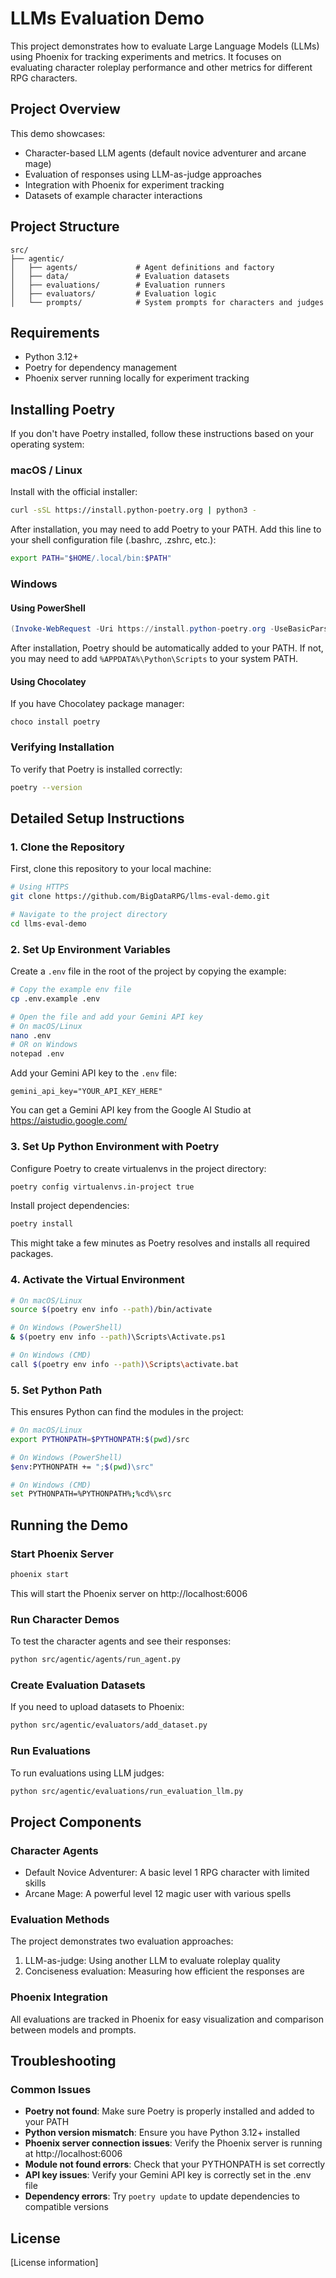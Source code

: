 # LLMs Evaluation Demo

This project demonstrates how to evaluate Large Language Models (LLMs) using Phoenix for tracking experiments and metrics. It focuses on evaluating character roleplay performance and other metrics for different RPG characters.

## Project Overview

This demo showcases:
- Character-based LLM agents (default novice adventurer and arcane mage)
- Evaluation of responses using LLM-as-judge approaches
- Integration with Phoenix for experiment tracking
- Datasets of example character interactions

## Project Structure

```
src/
├── agentic/
│   ├── agents/             # Agent definitions and factory
│   ├── data/               # Evaluation datasets
│   ├── evaluations/        # Evaluation runners
│   ├── evaluators/         # Evaluation logic
│   └── prompts/            # System prompts for characters and judges
```

## Requirements

- Python 3.12+
- Poetry for dependency management
- Phoenix server running locally for experiment tracking

## Installing Poetry

If you don't have Poetry installed, follow these instructions based on your operating system:

### macOS / Linux

Install with the official installer:

```bash
curl -sSL https://install.python-poetry.org | python3 -
```

After installation, you may need to add Poetry to your PATH. Add this line to your shell configuration file (.bashrc, .zshrc, etc.):

```bash
export PATH="$HOME/.local/bin:$PATH"
```

### Windows

#### Using PowerShell

```powershell
(Invoke-WebRequest -Uri https://install.python-poetry.org -UseBasicParsing).Content | py -
```

After installation, Poetry should be automatically added to your PATH. If not, you may need to add `%APPDATA%\Python\Scripts` to your system PATH.

#### Using Chocolatey

If you have Chocolatey package manager:

```
choco install poetry
```

### Verifying Installation

To verify that Poetry is installed correctly:

```bash
poetry --version
```

## Detailed Setup Instructions

### 1. Clone the Repository

First, clone this repository to your local machine:

```bash
# Using HTTPS
git clone https://github.com/BigDataRPG/llms-eval-demo.git

# Navigate to the project directory
cd llms-eval-demo
```

### 2. Set Up Environment Variables

Create a `.env` file in the root of the project by copying the example:

```bash
# Copy the example env file
cp .env.example .env

# Open the file and add your Gemini API key
# On macOS/Linux
nano .env
# OR on Windows
notepad .env
```

Add your Gemini API key to the `.env` file:
```
gemini_api_key="YOUR_API_KEY_HERE"
```

You can get a Gemini API key from the Google AI Studio at https://aistudio.google.com/

### 3. Set Up Python Environment with Poetry

Configure Poetry to create virtualenvs in the project directory:

```bash
poetry config virtualenvs.in-project true
```

Install project dependencies:

```bash
poetry install
```

This might take a few minutes as Poetry resolves and installs all required packages.

### 4. Activate the Virtual Environment

```bash
# On macOS/Linux
source $(poetry env info --path)/bin/activate

# On Windows (PowerShell)
& $(poetry env info --path)\Scripts\Activate.ps1

# On Windows (CMD)
call $(poetry env info --path)\Scripts\activate.bat
```

### 5. Set Python Path

This ensures Python can find the modules in the project:

```bash
# On macOS/Linux
export PYTHONPATH=$PYTHONPATH:$(pwd)/src

# On Windows (PowerShell)
$env:PYTHONPATH += ";$(pwd)\src"

# On Windows (CMD)
set PYTHONPATH=%PYTHONPATH%;%cd%\src
```

## Running the Demo

### Start Phoenix Server

```bash
phoenix start
```

This will start the Phoenix server on http://localhost:6006

### Run Character Demos

To test the character agents and see their responses:

```bash
python src/agentic/agents/run_agent.py
```

### Create Evaluation Datasets

If you need to upload datasets to Phoenix:

```bash
python src/agentic/evaluators/add_dataset.py
```

### Run Evaluations

To run evaluations using LLM judges:

```bash
python src/agentic/evaluations/run_evaluation_llm.py
```

## Project Components

### Character Agents

- Default Novice Adventurer: A basic level 1 RPG character with limited skills
- Arcane Mage: A powerful level 12 magic user with various spells

### Evaluation Methods

The project demonstrates two evaluation approaches:
1. LLM-as-judge: Using another LLM to evaluate roleplay quality
2. Conciseness evaluation: Measuring how efficient the responses are

### Phoenix Integration

All evaluations are tracked in Phoenix for easy visualization and comparison between models and prompts.

## Troubleshooting

### Common Issues

- **Poetry not found**: Make sure Poetry is properly installed and added to your PATH
- **Python version mismatch**: Ensure you have Python 3.12+ installed
- **Phoenix server connection issues**: Verify the Phoenix server is running at http://localhost:6006
- **Module not found errors**: Check that your PYTHONPATH is set correctly
- **API key issues**: Verify your Gemini API key is correctly set in the .env file
- **Dependency errors**: Try `poetry update` to update dependencies to compatible versions

## License

[License information]
